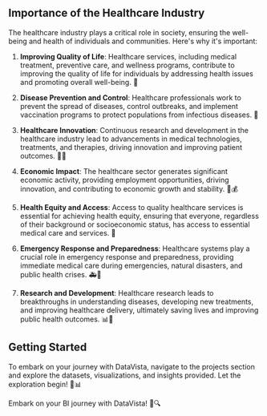## Importance of the Healthcare Industry

The healthcare industry plays a critical role in society, ensuring the well-being and health of individuals and communities. Here's why it's important:

1. **Improving Quality of Life**: Healthcare services, including medical treatment, preventive care, and wellness programs, contribute to improving the quality of life for individuals by addressing health issues and promoting overall well-being. 💪

2. **Disease Prevention and Control**: Healthcare professionals work to prevent the spread of diseases, control outbreaks, and implement vaccination programs to protect populations from infectious diseases. 🦠

3. **Healthcare Innovation**: Continuous research and development in the healthcare industry lead to advancements in medical technologies, treatments, and therapies, driving innovation and improving patient outcomes. 🔬💡

4. **Economic Impact**: The healthcare sector generates significant economic activity, providing employment opportunities, driving innovation, and contributing to economic growth and stability. 💼💰

5. **Health Equity and Access**: Access to quality healthcare services is essential for achieving health equity, ensuring that everyone, regardless of their background or socioeconomic status, has access to essential medical care and services. 🏥

6. **Emergency Response and Preparedness**: Healthcare systems play a crucial role in emergency response and preparedness, providing immediate medical care during emergencies, natural disasters, and public health crises. 🚑🚨

7. **Research and Development**: Healthcare research leads to breakthroughs in understanding diseases, developing new treatments, and improving healthcare delivery, ultimately saving lives and improving public health outcomes. 📊🔬

## Getting Started

To embark on your journey with DataVista, navigate to the projects section and explore the datasets, visualizations, and insights provided. Let the exploration begin! 🚀📊


Embark on your BI journey with DataVista! 🌟🔍
